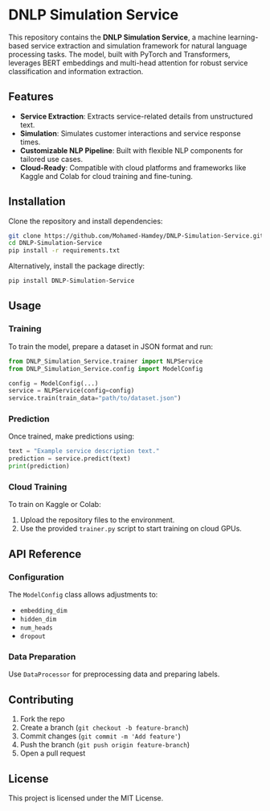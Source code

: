 # DNLP Simulation Service

This repository contains the **DNLP Simulation Service**, a machine learning-based service extraction and simulation framework for natural language processing tasks. The model, built with PyTorch and Transformers, leverages BERT embeddings and multi-head attention for robust service classification and information extraction.

## Features

- **Service Extraction**: Extracts service-related details from unstructured text.
- **Simulation**: Simulates customer interactions and service response times.
- **Customizable NLP Pipeline**: Built with flexible NLP components for tailored use cases.
- **Cloud-Ready**: Compatible with cloud platforms and frameworks like Kaggle and Colab for cloud training and fine-tuning.

## Installation

Clone the repository and install dependencies:

```bash
git clone https://github.com/Mohamed-Hamdey/DNLP-Simulation-Service.git
cd DNLP-Simulation-Service
pip install -r requirements.txt
```

Alternatively, install the package directly:

```bash
pip install DNLP-Simulation-Service
```

## Usage

### Training

To train the model, prepare a dataset in JSON format and run:

```python
from DNLP_Simulation_Service.trainer import NLPService
from DNLP_Simulation_Service.config import ModelConfig

config = ModelConfig(...)
service = NLPService(config=config)
service.train(train_data="path/to/dataset.json")
```

### Prediction

Once trained, make predictions using:

```python
text = "Example service description text."
prediction = service.predict(text)
print(prediction)
```

### Cloud Training

To train on Kaggle or Colab:
1. Upload the repository files to the environment.
2. Use the provided `trainer.py` script to start training on cloud GPUs.

## API Reference

### Configuration

The `ModelConfig` class allows adjustments to:
- `embedding_dim`
- `hidden_dim`
- `num_heads`
- `dropout`

### Data Preparation

Use `DataProcessor` for preprocessing data and preparing labels.

## Contributing

1. Fork the repo
2. Create a branch (`git checkout -b feature-branch`)
3. Commit changes (`git commit -m 'Add feature'`)
4. Push the branch (`git push origin feature-branch`)
5. Open a pull request

## License

This project is licensed under the MIT License.
